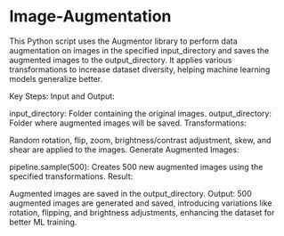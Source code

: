 # Image-Augmentation
This Python script uses the Augmentor library to perform data augmentation on images in the specified input_directory and saves the augmented images to the output_directory. It applies various transformations to increase dataset diversity, helping machine learning models generalize better.

Key Steps:
Input and Output:

input_directory: Folder containing the original images.
output_directory: Folder where augmented images will be saved.
Transformations:

Random rotation, flip, zoom, brightness/contrast adjustment, skew, and shear are applied to the images.
Generate Augmented Images:

pipeline.sample(500): Creates 500 new augmented images using the specified transformations.
Result:

Augmented images are saved in the output_directory.
Output:
500 augmented images are generated and saved, introducing variations like rotation, flipping, and brightness adjustments, enhancing the dataset for better ML training.
